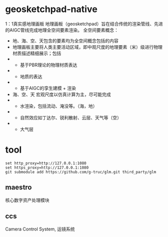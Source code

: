 # geosketchpad-native

1：1真实感地理画板
地理画板（geosketchpad）旨在结合传统的渲染管线、先进的AIGC管线完成地理全空间要素渲染。
全空间要素概念：
- 地、海、空、天包含的要素均为全空间概念包括的内容
- 地理画板主要将人类主要活动区域，即中观尺度的地理要素（米）级进行物理材质描述精细展示；包括
- - 基于PBR理论的物理材质表达
- - 地质的表达
- - 基于AIGC的孪生建模 + 渲染
- 海、空、天 宏观尺度以仿真计算为主，尽可能完成
- - 水渲染，包括流动、淹没等。（海，地）
- - 自然效应如丁达尔、锐利散射、云层、天气等（空）
- - 大气层

# tool #
> 
``` shell
set http_proxy=http://127.0.0.1:1080
set https_proxy=http://127.0.0.1:1080
git submodule add https://github.com/g-truc/glm.git third_party/glm
```

## maestro ##
核心数字资产处理模块

## ccs ###
Camera Control System, 运镜系统


